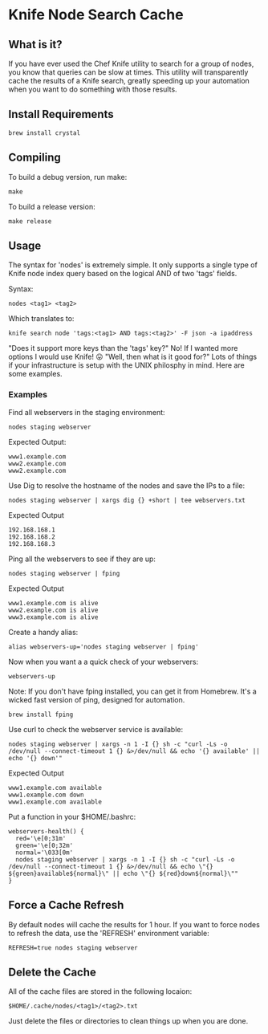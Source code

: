 # Knife Node Search Cache

## What is it?

If you have ever used the Chef Knife utility to search for a group of nodes,
you know that queries can be slow at times. This utility will transparently
cache the results of a Knife search, greatly speeding up your automation
when you want to do something with those results.

## Install Requirements

```
brew install crystal
```

## Compiling

To build a debug version, run make:

```
make
```

To build a release version:

```
make release
```


## Usage

The syntax for 'nodes' is extremely simple. It only supports a single type of Knife node index query based on the logical AND of two 'tags' fields.

Syntax:

```
nodes <tag1> <tag2>
```

Which translates to:

```
knife search node 'tags:<tag1> AND tags:<tag2>' -F json -a ipaddress
```

"Does it support more keys than the 'tags' key?" No! If I wanted more options I would use Knife! 😛 "Well, then what is it good for?" Lots of things if your infrastructure is setup with the UNIX philosphy in mind. Here are some examples.

### Examples

Find all webservers in the staging environment:
```
nodes staging webserver
```

Expected Output:

```
www1.example.com
www2.example.com
www2.example.com
```

Use Dig to resolve the hostname of the nodes and save the IPs to a file:

```
nodes staging webserver | xargs dig {} +short | tee webservers.txt

```

Expected Output

```
192.168.168.1
192.168.168.2
192.168.168.3
```

Ping all the webservers to see if they are up:

```
nodes staging webserver | fping
```

Expected Output

```
www1.example.com is alive
www2.example.com is alive
www3.example.com is alive
```

Create a handy alias:

```
alias webservers-up='nodes staging webserver | fping'
```

Now when you want a a quick check of your webservers:

```
webservers-up
```

Note: If you don't have fping installed, you can get it from Homebrew. It's a wicked fast version of ping, designed for automation.

```
brew install fping
```

Use curl to check the webserver service is available:

```
nodes staging webserver | xargs -n 1 -I {} sh -c "curl -Ls -o /dev/null --connect-timeout 1 {} &>/dev/null && echo '{} available' || echo '{} down'"
```
Expected Output

```
www1.example.com available
www1.example.com down
www1.example.com available
```

Put a function in your $HOME/.bashrc:

```
webservers-health() {
  red='\e[0;31m'
  green='\e[0;32m'
  normal='\033[0m'
  nodes staging webserver | xargs -n 1 -I {} sh -c "curl -Ls -o /dev/null --connect-timeout 1 {} &>/dev/null && echo \"{} ${green}available${normal}\" || echo \"{} ${red}down${normal}\""
}

```

## Force a Cache Refresh

By default nodes will cache the results for 1 hour. If you want to force nodes to refresh the data, use the 'REFRESH' environment variable:

```
REFRESH=true nodes staging webserver
```

## Delete the Cache

All of the cache files are stored in the following locaion:

```
$HOME/.cache/nodes/<tag1>/<tag2>.txt
```

Just delete the files or directories to clean things up when you are done.
